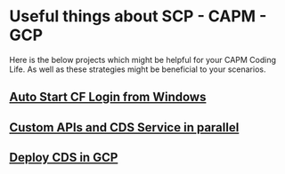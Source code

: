 # Useful things about SCP - CAPM - GCP
Here is the below projects which might be helpful for your CAPM Coding Life. As well as these strategies might be beneficial to your scenarios.

## [Auto Start CF Login from Windows](https://github.com/sabarna17/sample-capm-gcp-vm/tree/main/cf%20bat)
## [Custom APIs and CDS Service in parallel](https://github.com/sabarna17/sample-capm-gcp-vm/tree/main/cust-api-cds)
## [Deploy CDS in GCP](https://github.com/sabarna17/sample-capm-gcp-vm/tree/main/deploy-cds-in-gcp)

